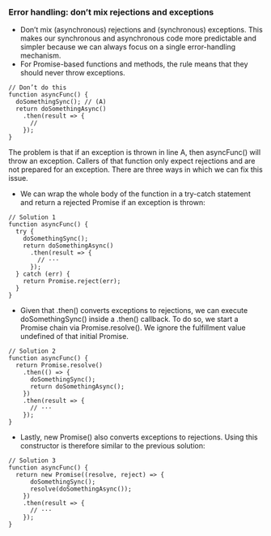 ### Error handling: don’t mix rejections and exceptions
- Don’t mix (asynchronous) rejections and (synchronous) exceptions. This makes our synchronous and asynchronous code more predictable and simpler because we can always focus on a single error-handling mechanism.
- For Promise-based functions and methods, the rule means that they should never throw exceptions.

```
// Don’t do this
function asyncFunc() {
  doSomethingSync(); // (A)
  return doSomethingAsync()
    .then(result => {
      //
    });
}
```

The problem is that if an exception is thrown in line A, then asyncFunc() will throw an exception. Callers of that function only expect rejections and are not prepared for an exception. There are three ways in which we can fix this issue.

- We can wrap the whole body of the function in a try-catch statement and return a rejected Promise if an exception is thrown:
```
// Solution 1
function asyncFunc() {
  try {
    doSomethingSync();
    return doSomethingAsync()
      .then(result => {
        // ···
      });
  } catch (err) {
    return Promise.reject(err);
  }
}
```

- Given that .then() converts exceptions to rejections, we can execute doSomethingSync() inside a .then() callback. To do so, we start a Promise chain via Promise.resolve(). We ignore the fulfillment value undefined of that initial Promise.
```
// Solution 2
function asyncFunc() {
  return Promise.resolve()
    .then(() => {
      doSomethingSync();
      return doSomethingAsync();
    })
    .then(result => {
      // ···
    });
}
```

- Lastly, new Promise() also converts exceptions to rejections. Using this constructor is therefore similar to the previous solution:
```
// Solution 3
function asyncFunc() {
  return new Promise((resolve, reject) => {
      doSomethingSync();
      resolve(doSomethingAsync());
    })
    .then(result => {
      // ···
    });
}
```
